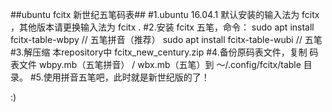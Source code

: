 ##ubuntu fcitx 新世纪五笔码表##
#1.ubuntu 16.04.1 默认安装的输入法为 fcitx ，其他版本请更换输入法为 fcitx .
#2.安装 fcitx 五笔，命令： 
sudo apt install fcitx-table-wbpy // 五笔拼音（推荐）
sudo apt install fcitx-table-wubi // 五笔
#3.解压缩 本repository中 fcitx_new_century.zip
#4.备份原码表文件，复制 码表文件 wbpy.mb（五笔拼音） / wbx.mb（五笔）到 ～/.config/fcitx/table 目录。
#5.使用拼音五笔吧，此时就是新世纪版的了！

:)
